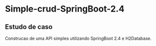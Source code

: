 # Simple-crud-SpringBoot-2.4

## Estudo de caso

Construcao de uma API simples utilizando SpringBoot 2.4 e H2Database.

